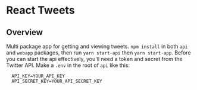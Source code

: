 # React Tweets

## Overview

Multi package app for getting and viewing tweets. `npm install` in both `api` and `webapp` packages, then run `yarn start-api` then `yarn start-app`. Before you can start the api effectively, you'll need a token and secret from the Twitter API. Make a `.env` in the root of `api` like this:

```
  API_KEY=YOUR_API_KEY
  API_SECRET_KEY=YOUR_API_SECRET_KEY
```